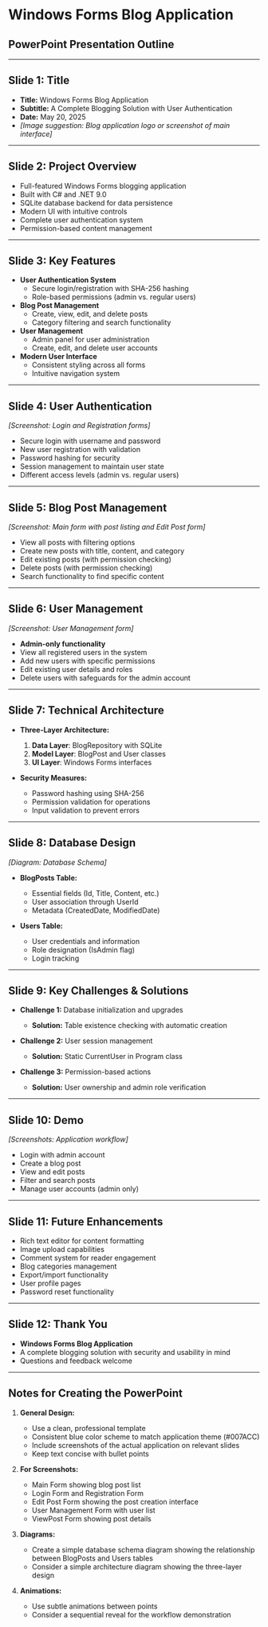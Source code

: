# Windows Forms Blog Application
## PowerPoint Presentation Outline

---

## Slide 1: Title
- **Title:** Windows Forms Blog Application
- **Subtitle:** A Complete Blogging Solution with User Authentication
- **Date:** May 20, 2025
- *[Image suggestion: Blog application logo or screenshot of main interface]*

---

## Slide 2: Project Overview
- Full-featured Windows Forms blogging application
- Built with C# and .NET 9.0
- SQLite database backend for data persistence
- Modern UI with intuitive controls
- Complete user authentication system
- Permission-based content management

---

## Slide 3: Key Features
- **User Authentication System**
  - Secure login/registration with SHA-256 hashing
  - Role-based permissions (admin vs. regular users)
- **Blog Post Management**
  - Create, view, edit, and delete posts
  - Category filtering and search functionality
- **User Management**
  - Admin panel for user administration
  - Create, edit, and delete user accounts
- **Modern User Interface**
  - Consistent styling across all forms
  - Intuitive navigation system

---

## Slide 4: User Authentication
*[Screenshot: Login and Registration forms]*

- Secure login with username and password
- New user registration with validation
- Password hashing for security
- Session management to maintain user state
- Different access levels (admin vs. regular users)

---

## Slide 5: Blog Post Management
*[Screenshot: Main form with post listing and Edit Post form]*

- View all posts with filtering options
- Create new posts with title, content, and category
- Edit existing posts (with permission checking)
- Delete posts (with permission checking)
- Search functionality to find specific content

---

## Slide 6: User Management
*[Screenshot: User Management form]*

- **Admin-only functionality**
- View all registered users in the system
- Add new users with specific permissions
- Edit existing user details and roles
- Delete users with safeguards for the admin account

---

## Slide 7: Technical Architecture
- **Three-Layer Architecture:**
  1. **Data Layer**: BlogRepository with SQLite
  2. **Model Layer**: BlogPost and User classes
  3. **UI Layer**: Windows Forms interfaces

- **Security Measures:**
  - Password hashing using SHA-256
  - Permission validation for operations
  - Input validation to prevent errors

---

## Slide 8: Database Design
*[Diagram: Database Schema]*

- **BlogPosts Table:**
  - Essential fields (Id, Title, Content, etc.)
  - User association through UserId
  - Metadata (CreatedDate, ModifiedDate)

- **Users Table:**
  - User credentials and information
  - Role designation (IsAdmin flag)
  - Login tracking

---

## Slide 9: Key Challenges & Solutions
- **Challenge 1:** Database initialization and upgrades
  - **Solution:** Table existence checking with automatic creation

- **Challenge 2:** User session management
  - **Solution:** Static CurrentUser in Program class

- **Challenge 3:** Permission-based actions
  - **Solution:** User ownership and admin role verification

---

## Slide 10: Demo
*[Screenshots: Application workflow]*

- Login with admin account
- Create a blog post
- View and edit posts
- Filter and search posts
- Manage user accounts (admin only)

---

## Slide 11: Future Enhancements
- Rich text editor for content formatting
- Image upload capabilities
- Comment system for reader engagement
- Blog categories management
- Export/import functionality
- User profile pages
- Password reset functionality

---

## Slide 12: Thank You
- **Windows Forms Blog Application**
- A complete blogging solution with security and usability in mind
- Questions and feedback welcome

---

## Notes for Creating the PowerPoint

1. **General Design:**
   - Use a clean, professional template
   - Consistent blue color scheme to match application theme (#007ACC)
   - Include screenshots of the actual application on relevant slides
   - Keep text concise with bullet points

2. **For Screenshots:**
   - Main Form showing blog post list
   - Login Form and Registration Form
   - Edit Post Form showing the post creation interface
   - User Management Form with user list
   - ViewPost Form showing post details

3. **Diagrams:**
   - Create a simple database schema diagram showing the relationship between BlogPosts and Users tables
   - Consider a simple architecture diagram showing the three-layer design

4. **Animations:**
   - Use subtle animations between points
   - Consider a sequential reveal for the workflow demonstration
